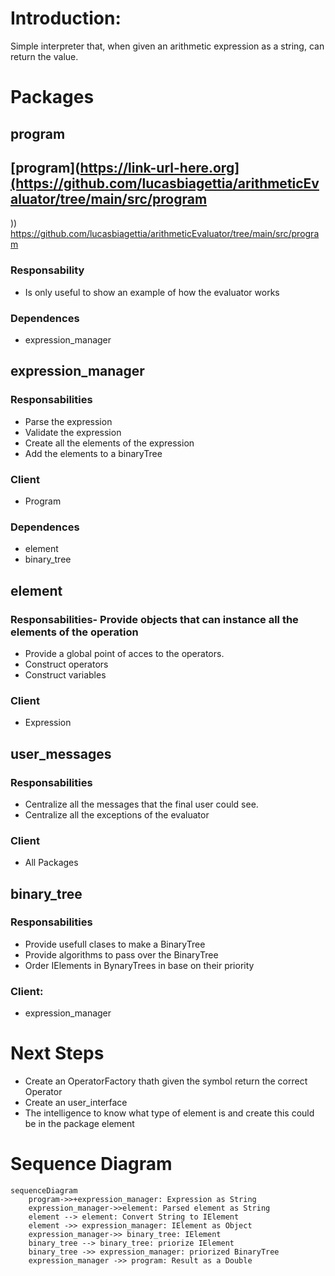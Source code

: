# Introduction:
Simple interpreter that, when given an arithmetic expression as a string, can return the value.

# Packages
## program
## [program](https://link-url-here.org](https://github.com/lucasbiagettia/arithmeticEvaluator/tree/main/src/program
))
https://github.com/lucasbiagettia/arithmeticEvaluator/tree/main/src/program

### Responsability
- Is only useful to show an example of how the evaluator works
### Dependences
- expression_manager

## expression_manager
### Responsabilities
- Parse the expression
- Validate the expression
- Create all the elements of the expression
- Add the elements to a binaryTree
### Client
- Program
### Dependences
- element
- binary_tree

## element
### Responsabilities- Provide objects that can instance all the elements of the operation
- Provide a global point of acces to the operators.
- Construct operators
- Construct variables
### Client
- Expression

## user_messages
### Responsabilities
- Centralize all the messages that the final user could see.
- Centralize all the exceptions of the evaluator
### Client
- All Packages

## binary_tree
### Responsabilities
- Provide usefull clases to make a BinaryTree
- Provide algorithms to pass over the BinaryTree
- Order IElements in BynaryTrees in base on their priority
### Client:
- expression_manager

# Next Steps 
- Create an OperatorFactory thath given the symbol return the correct Operator
- Create an user_interface
- The intelligence to know what type of element is and create this could be in the package element

# Sequence Diagram
```mermaid
sequenceDiagram
    program->>+expression_manager: Expression as String
    expression_manager->>element: Parsed element as String
    element --> element: Convert String to IElement
    element ->> expression_manager: IElement as Object
    expression_manager->> binary_tree: IElement
    binary_tree --> binary_tree: priorize IElement
    binary_tree ->> expression_manager: priorized BinaryTree
    expression_manager ->> program: Result as a Double   
```
